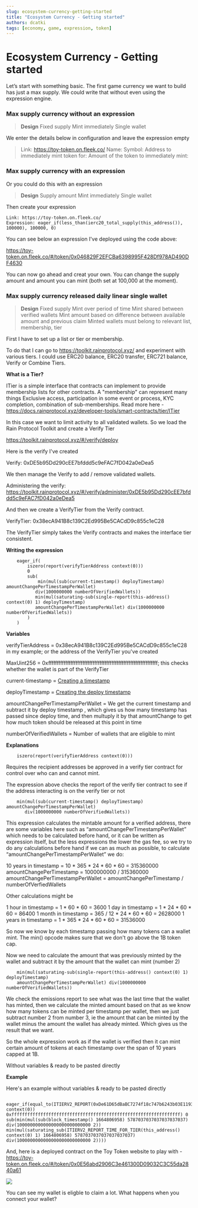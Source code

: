 ```yaml
---
slug: ecosystem-currency-getting-started
title: "Ecosystem Currency - Getting started"
authors: dcatki
tags: [economy, game, expression, token]
---
```


# Ecosystem Currency - Getting started

Let’s start with something basic. The first game currency we want to build has just a max supply. We could write that without even using the expression engine. 

<!--truncate-->

### Max supply currency without an expression

> **Design**
> Fixed supply
> Mint immediately
> Single wallet

We enter the details below in configuration and leave the expression empty

> Link: https://toy-token.on.fleek.co/
> Name: 
> Symbol: 
> Address to immediately mint token for: 
> Amount of the token to immediately mint: 

### Max supply currency with an expression

Or you could do this with an expression

> **Design**
> Supply amount
> Mint immediately
> Single wallet

Then create your expression

    Link: https://toy-token.on.fleek.co/
    Expression: eager_if(less_than(ierc20_total_supply(this_address()), 100000), 100000, 0)

You can see below an expression I've deployed using the code above:

https://toy-token.on.fleek.co/#/token/0x046829F2EFCBa6398995F428Df978AD490DF4630 

You can now go ahead and creat your own. You can change the supply amount and amount you can mint (both set at 100,000 at the moment).

### Max supply currency released daily linear single wallet

> **Design**
> Fixed supply
> Mint over period of time
> Mint shared between verified wallets
> Mint amount based on difference between available amount and previous claim
> Minted wallets must belong to relevant list, membership, tier

First I have to set up a list or tier or membership. 

To do that I can go to https://toolkit.rainprotocol.xyz/ and experiment with various tiers. I could use ERC20 balance, ERC20 transfer, ERC721 balance, Verify or Combine Tiers. 

**What is a Tier?**

ITier is a simple interface that contracts can implement to provide membership lists for other contracts. A "membership" can represent many things Exclusive access, participation in some event or process, KYC completion, combination of sub-memberships. Read more here - https://docs.rainprotocol.xyz/developer-tools/smart-contracts/tier/ITier

In this case we want to limit activity to all validated wallets. So we load the Rain Protocol Toolkit and create a Verify Tier

https://toolkit.rainprotocol.xyz/#/verify/deploy

Here is the verify I've created

Verify: 0xDE5b95Dd290cEE7bfddd5c9eFAC7fD042a0eDea5 

We then manage the Verify to add / remove validated wallets.

Administering the verify: https://toolkit.rainprotocol.xyz/#/verify/administer/0xDE5b95Dd290cEE7bfddd5c9eFAC7fD042a0eDea5 

And then we create a VerifyTier from the Verify contract.

VerifyTier: 0x38ecA941B8c139C2Ed995Be5CACdD9c855c1eC28 

The VerifyTier simply takes the Verify contracts and makes the interface tier consistent.

**Writing the expression**

```
    eager_if(
        iszero(report(verifyTierAddress context(0))) 
        0 
        sub(
            min(mul(sub(current-timestamp() deployTimestamp) amountChangePerTimestampPerWallet) 
           div(1000000000 numberOfVerifiedWallets)) 
           min(mul(saturating-sub(single-report(this-address() context(0) 1) deployTimestamp) 
           amountChangePerTimestampPerWallet) div(1000000000 numberOfVerifiedWallets))
        )
    )
```

**Variables**

verifyTierAddress = 0x38ecA941B8c139C2Ed995Be5CACdD9c855c1eC28 in my example; or the address of the VerifyTier you've created

MaxUint256 = 0xffffffffffffffffffffffffffffffffffffffffffffffffffffffffffffffff; this checks whether the wallet is part of the VerifyTier

current-timestamp = [Creating a timestamp](https://www.unixtimestamp.com)

deployTimestamp = [Creating the deploy timestamp](https://www.unixtimestamp.com)

amountChangePerTimestampPerWallet = We get the current timestamp and subtract it by deploy timestamp , which gives us how many timestamp has passed since deploy time, and then multuply it by that amountChange to get how much token should be released at this point in time

numberOfVerifiedWallets = Number of wallets that are eligible to mint

**Explanations**

```
    iszero(report(verifyTierAddress context(0)))
```

Requires the recipient addresses be approved in a verify tier contract for control over who can and cannot mint. 

The expression above checks the report of the verify tier contract to see if the address interacting is on the verify tier or not

```
    min(mul(sub(current-timestamp() deployTimestamp) amountChangePerTimestampPerWallet) 
       div(1000000000 numberOfVerifiedWallets)) 
```

This expression calculates the mintable amount for a verified address, there are some variables here such as “amountChangePerTimestampPerWallet” which needs to be calculated before hand, or it can be written as expression itself, but the less expressions the lower the gas fee, so we try to do any calculations before hand if we can as much as possible, to calculate “amountChangePerTimestampPerWallet” we do:

10 years in timestamp = 10 * 365 * 24 * 60 * 60 = 315360000
amountChangePerTimestamp = 1000000000 / 315360000
amountChangePerTimestampPerWallet = amountChangePerTimestamp / numberOfVerfiedWallets

Other calculations might be

1 hour in timestamp = 1 * 60 * 60 = 3600
1 day in timestamp = 1 * 24 * 60 * 60 = 86400
1 month in timestamp = 365 / 12 * 24 * 60 * 60 = 2628000
1 years in timestamp = 1 * 365 * 24 * 60 * 60 = 31536000

So now we know by each timestamp passing how many tokens can a wallet mint. The min() opcode makes sure that we don't go above the 1B token cap.

Now we need to calculate the amount that was previously minted by the wallet and subtract it by the amount that the wallet can mint (number 2)

```
    min(mul(saturating-sub(single-report(this-address() context(0) 1) deployTimestamp)         
    amountChangePerTimestampPerWallet) div(1000000000 numberOfVerifiedWallets))
```

We check the emissions report to see what was the last time that the wallet has minted, then we calculate the minted amount based on that as we know how many tokens can be minted per timestamp per wallet, then we just subtract number 2 from number 3, ie the amount that can be minted by the wallet minus the amount the wallet has already minted. Which gives us the result that we want.

So the whole expression work as if the wallet is verified then it can mint certain amount of tokens at each timestamp over the span of 10 years capped at 1B.

Without variables & ready to be pasted directly 

**Example**

Here's an example without variables & ready to be pasted directly 

```
    eager_if(equal_to(ITIERV2_REPORT(0xDe61D65dBaBC7274f18c747b6243b03E11933feC context(0)) 0xffffffffffffffffffffffffffffffffffffffffffffffffffffffffffffffff) 0 sub(min(mul(sub(block_timestamp() 1664806958) 5787037037037037037037) div(1000000000000000000000000000 2)) min(mul(saturating_sub(ITIERV2_REPORT_TIME_FOR_TIER(this_address() context(0) 1) 1664806958) 5787037037037037037037) div(1000000000000000000000000000 2))))
```

And, here is a deployed contract on the Toy Token website to play with - https://toy-token.on.fleek.co/#/token/0x0E56abd2906C3e461300D09032C3C55da2840a61

![](https://i.imgur.com/MbQ9ljv.jpg)

You can see my wallet is eligble to claim a lot. What happens when you connect your wallet?
